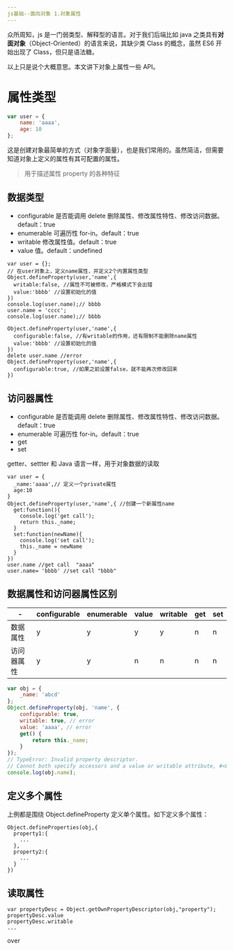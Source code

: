 ```yaml
---
js基础--面向对象 1.对象属性
---
```


众所周知，js 是一门弱类型、解释型的语言。对于我们后端比如 java 之类具有**对面对象**（Object-Oriented）的语言来说，其缺少类 Class 的概念，虽然 ES6 开始出现了 Class，但只是语法糖。

以上只是说个大概意思。本文讲下对象上属性一些 API。

# 属性类型

```javascript
var user = {
	name: 'aaaa',
	age: 10
};
```

这是创建对象最简单的方式（对象字面量），也是我们常用的。虽然简洁，但需要知道对象上定义的属性有其可配置的属性。

> 用于描述属性 property 的各种特征

## 数据类型

- configurable 是否能调用 delete 删除属性、修改属性特性、修改访问数据。default：true
- enumerable 可遍历性 for-in。default：true
- writable 修改属性值。default：true
- value 值。default：undefined

```
var user = {};
// 在user对象上，定义name属性，并定义2个内置属性类型
Object.defineProperty(user,'name',{
  writable:false, //属性不可被修改，严格模式下会出错
  value:'bbbb' //设置初始化的值
})
console.log(user.name);// bbbb
user.name = 'cccc';
console.log(user.name);// bbbb
```

```
Object.defineProperty(user,'name',{
  configurable:false, //有writable的作用，还有限制不能删除name属性
  value:'bbbb' //设置初始化的值
})
delete user.name //error
Object.defineProperty(user,'name',{
  configurable:true, //如果之前设置false，就不能再次修改回来
})
```

## 访问器属性

- configurable 是否能调用 delete 删除属性、修改属性特性、修改访问数据。default：true
- enumerable 可遍历性 for-in。default：true
- get
- set

getter、settter 和 Java 语言一样，用于对象数据的读取

```
var user = {
  _name:'aaaa',// 定义一个private属性
  age:10
}
Object.defineProperty(user,'name',{ //创建一个新属性name
  get:function(){
    console.log('get call');
    return this._name;
  }
  set:function(newName){
    console.log('set call');
    this._name = newName
  }
})
user.name //get call  "aaaa"
user.name= 'bbbb' //set call "bbbb"
```

## 数据属性和访问器属性区别

| -          | configurable | enumerable | value | writable | get | set |
| ---------- | ------------ | ---------- | ----- | -------- | --- | --- |
| 数据属性   | y            | y          | y     | y        | n   | n   |
| 访问器属性 | y            | y          | n     | n        | n   | n   |

```js
var obj = {
	_name: 'abcd'
};
Object.defineProperty(obj, 'name', {
	configurable: true,
	writable: true, // error
	value: 'aaaa', // error
	get() {
		return this._name;
	}
});
// TypeError: Invalid property descriptor.
// Cannot both specify accessors and a value or writable attribute, #<Object>
console.log(obj.name);
```

## 定义多个属性

上例都是围绕 Object.defineProperty 定义单个属性。如下定义多个属性：

```
Object.defineProperties(obj,{
  property1:{
    ...
  },
  property2:{
    ...
  }
})
```

## 读取属性

```
var propertyDesc = Object.getOwnPropertyDescriptor(obj,"property");
propertyDesc.value
propertyDesc.writable
...
```

over
